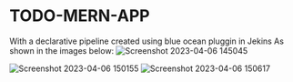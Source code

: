 # TODO-MERN-APP
With a declarative pipeline created using blue ocean pluggin in Jekins
As shown in the images below:
![Screenshot 2023-04-06 145045](https://user-images.githubusercontent.com/123246875/230400591-2d89fdfd-3bbc-415e-9508-23703f264d21.png)

![Screenshot 2023-04-06 150155](https://user-images.githubusercontent.com/123246875/230401990-1f7705fc-07f2-485a-9dea-6509c1a27dfe.png)
![Screenshot 2023-04-06 150617](https://user-images.githubusercontent.com/123246875/230402442-55f3d268-07d3-4871-a5e1-04c2ac7d5c9a.png)


